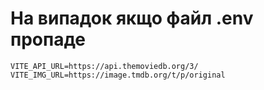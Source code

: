# На випадок якщо файл .env пропаде 
```
VITE_API_URL=https://api.themoviedb.org/3/
VITE_IMG_URL=https://image.tmdb.org/t/p/original
```